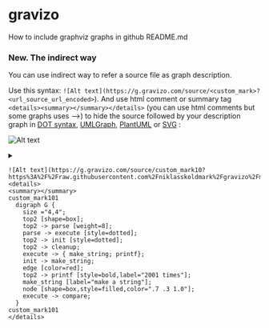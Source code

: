 gravizo
=======

How to include graphviz graphs in github README.md

### New. The indirect way ###
You can use indirect way to refer a source file as graph description. 

Use this syntax: ```![Alt text](https://g.gravizo.com/source/<custom_mark>?<url_source_url_encoded>```). And use html comment or summary tag ```<details><summary></summary></details>``` (you can use html comments but some graphs uses -->) to hide the source followed by your description graph in [DOT syntax](https://en.wikipedia.org/wiki/DOT_(graph_description_language)), [UMLGraph](http://www.umlgraph.org/doc/cd-intro.html), [PlantUML](http://plantuml.sourceforge.net/sequence.html) or [SVG](https://en.wikipedia.org/wiki/Scalable_Vector_Graphics) :

![Alt text](https://g.gravizo.com/source/custom_mark10?https%3A%2F%2Fraw.githubusercontent.com%2Fniklasskoldmark%2Fgravizo%2Fmaster%2FREADME2.md)

<details> 
<summary></summary>
custom_mark101
  digraph G {
    size ="4,4";
    top1 [shape=box];
    top1 -> parse [weight=8];
    parse -> execute [style=dotted];
    top1 -> init [style=dotted];
    top1 -> cleanup;
    execute -> { make_string; printf};
    init -> make_string;
    edge [color=red];
    top1 -> printf [style=bold,label="1001 times"];
    make_string [label="make a string"];
    node [shape=box,style=filled,color=".7 .3 1.0"];
    execute -> compare;
  }
custom_mark101
</details>

```
![Alt text](https://g.gravizo.com/source/custom_mark10?https%3A%2F%2Fraw.githubusercontent.com%2Fniklasskoldmark%2Fgravizo%2Fmaster%2FREADME2.md)
<details> 
<summary></summary>
custom_mark101
  digraph G {
    size ="4,4";
    top2 [shape=box];
    top2 -> parse [weight=8];
    parse -> execute [style=dotted];
    top2 -> init [style=dotted];
    top2 -> cleanup;
    execute -> { make_string; printf};
    init -> make_string;
    edge [color=red];
    top2 -> printf [style=bold,label="2001 times"];
    make_string [label="make a string"];
    node [shape=box,style=filled,color=".7 .3 1.0"];
    execute -> compare;
  }
custom_mark101
</details>
```
